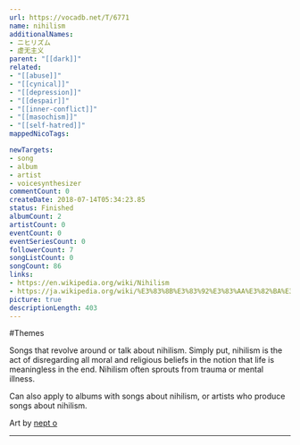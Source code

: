 ```yaml
---
url: https://vocadb.net/T/6771
name: nihilism
additionalNames: 
- ニヒリズム
- 虚无主义
parent: "[[dark]]"
related:
- "[[abuse]]"
- "[[cynical]]"
- "[[depression]]"
- "[[despair]]"
- "[[inner-conflict]]"
- "[[masochism]]"
- "[[self-hatred]]"
mappedNicoTags:

newTargets:
- song
- album
- artist
- voicesynthesizer
commentCount: 0
createDate: 2018-07-14T05:34:23.85
status: Finished
albumCount: 2
artistCount: 0
eventCount: 0
eventSeriesCount: 0
followerCount: 7
songListCount: 0
songCount: 86
links: 
- https://en.wikipedia.org/wiki/Nihilism
- https://ja.wikipedia.org/wiki/%E3%83%8B%E3%83%92%E3%83%AA%E3%82%BA%E3%83%A0
picture: true
descriptionLength: 403
---
```


#Themes

Songs that revolve around or talk about nihilism. Simply put, nihilism is the act of disregarding all moral and religious beliefs in the notion that life is meaningless in the end. Nihilism often sprouts from trauma or mental illness.

Can also apply to albums with songs about nihilism, or artists who produce songs about nihilism.

Art by [nept o](https://twitter.com/net_l/status/1683069083707924481)

---

